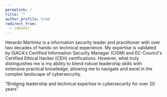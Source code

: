 ```yaml
---
permalink: /
title: ""
author_profile: true
redirect_from:
  - /about/
---
```



Herardo Martinez is a information security leader and practitioner with over two decades of hands-on technical experience. My expertise is validated by ISACA's Certified Information Security Manager (CISM) and EC-Council's Certified Ethical Hacker (CEH) certifications. However, what truly distinguishes me is my ability to blend robust leadership skills with extensive practical knowledge, allowing me to navigate and excel in the complex landscape of cybersecurity.

"Bridging leadership and technical expertise in cybersecurity for over 20 years"
